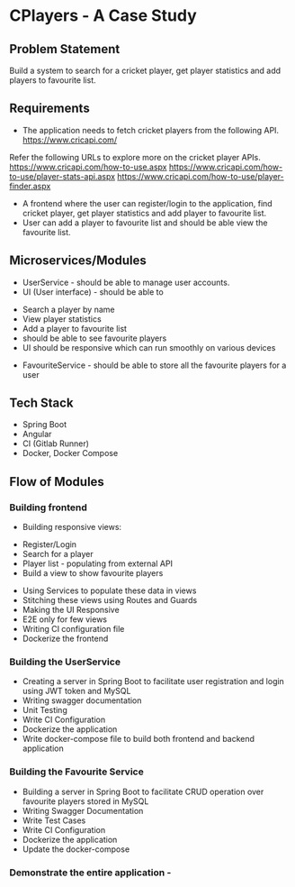 # CPlayers - A Case Study

## Problem Statement

Build a system to search for a cricket player, get player statistics and add players to favourite list.

## Requirements

- The application needs to fetch cricket players from the following API.
https://www.cricapi.com/

Refer the following URLs to explore more on the cricket player APIs.
https://www.cricapi.com/how-to-use.aspx
https://www.cricapi.com/how-to-use/player-stats-api.aspx
https://www.cricapi.com/how-to-use/player-finder.aspx

- A frontend where the user can register/login to the application, find cricket player, get player statistics and add player to favourite list.
- User can add a player to favourite list and should be able view the favourite list.

## Microservices/Modules
- UserService - should be able to manage user accounts.
- UI (User interface) -  should be able to
* Search a player by name
* View player statistics
* Add a player to favourite list
* should be able to see favourite players
* UI should be responsive which can run smoothly on various devices 
- FavouriteService - should be able to store all the favourite players for a user

## Tech Stack
- Spring Boot
- Angular
- CI (Gitlab Runner)
- Docker, Docker Compose

## Flow of Modules

### Building frontend
- Building responsive views: 
* Register/Login
* Search for a player
* Player list - populating from external API
* Build a view to show favourite players
- Using Services to populate these data in views
- Stitching these views using Routes and Guards
- Making the UI Responsive
- E2E only for few views
- Writing CI configuration file
- Dockerize the frontend

### Building the UserService
- Creating a server in Spring Boot to facilitate user registration and login using JWT token and MySQL 
- Writing swagger documentation
- Unit Testing 
- Write CI Configuration
- Dockerize the application
- Write docker-compose file to build both frontend and backend application

### Building the Favourite Service 
- Building a server in Spring Boot to facilitate CRUD operation over favourite players stored in MySQL
- Writing Swagger Documentation
- Write Test Cases
- Write CI Configuration 
- Dockerize the application
- Update the docker-compose

### Demonstrate the entire application - 

